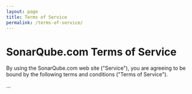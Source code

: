 ```yaml
---
layout: page
title: Terms of Service
permalink: /terms-of-service/
---
```


# SonarQube.com Terms of Service

By using the SonarQube.com web site ("Service"), you are agreeing to be bound by the
following terms and conditions ("Terms of Service").

...
